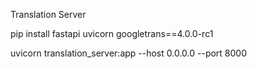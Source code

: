Translation Server

pip install fastapi uvicorn googletrans==4.0.0-rc1

uvicorn translation_server:app --host 0.0.0.0 --port 8000